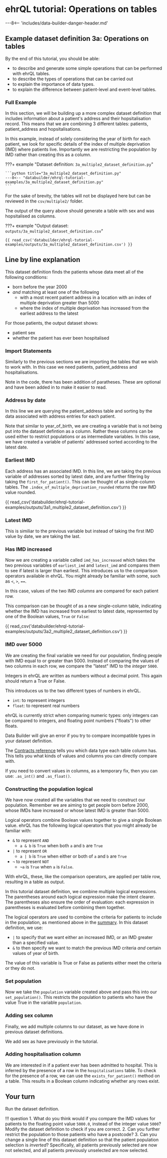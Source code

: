 # ehrQL tutorial: Operations on tables

---8<-- 'includes/data-builder-danger-header.md'

## Example dataset definition 3a: Operations on tables

By the end of this tutorial, you should be able:

* to describe and generate some simple operations that can be performed with ehrQL tables.
* to describe the types of operations that can be carried out 
* to explain the importance of data types.
* to explain the difference between patient-level and event-level tables.

### Full Example

In this section, we will be building up a more complex dataset definition that includes information about a patient's address and their hopsitalisation record. This means that we are combining 3 different tables: patients, patient_address and hopsitalisations. 

In this example, instead of solely considering the year of birth for each patient,
we look for specific details of the index of multiple deprivation (IMD)
where patients live. Importantly we are restricting the population by IMD rather than creating this as a column.

???+ example "Dataset definition: `3a_multiple2_dataset_definition.py`"

    ```python title="3a_multiple2_dataset_definition.py"
    ---8<-- "databuilder/ehrql-tutorial-examples/3a_multiple2_dataset_definition.py"
    ```

For the sake of brevity, the tables will not be displayed here but can be reviewed in the `csv/multiple2/` folder. 

The output of the query above should generate a table with sex and was hopsitalised as columns. 

???+ example "Output dataset: `outputs/3a_multiple2_dataset_definition.csv`"

    {{ read_csv('databuilder/ehrql-tutorial-examples/outputs/3a_multiple2_dataset_definition.csv') }}

## Line by line explanation

This dataset definition finds the patients whose data meet all of the following conditions:

* born before the year 2000
* *and* matching at least one of the following
    * with a most recent patient address in a location with an index of multiple deprivation greater than 5000
    * where the index of multiple deprivation has increased from the earliest address to the latest

For those patients, the output dataset shows:

* patient sex
* whether the patient has ever been hospitalised

### Import Statements
Similarly to the previous sections we are importing the tables that we wish to work with. In this case we need patients, patient_address and hospitalisations. 

Note in the code, there has been addition of paratheses. These are optional and have been added in to make it easier to read. 

### Address by date
In this line we are querying the patient_address table and sorting by the data associated with address entries for each patient. 

Note that similar to year_of_birth, we are creating a variable that is not being put into the dataset defintion as a column. Rather these columns can be used either to restrict populations or as intermediate variables. In this case, we have created a variable of patients' addressed sorted according to the latest date. 

### Earliest IMD
Each address has an associated IMD. In this line, we are taking the previous variable of addresses sorted by latest date, and are further filtering by taking the `first_for_patient()`. This can be thought of as single-column tables. The `.index_of_multiple_deprivation_rounded` returns the raw IMD value rounded. 

{{ read_csv('databuilder/ehrql-tutorial-examples/outputs/3a1_multiple2_dataset_definition.csv') }}

### Latest IMD
This is similiar to the previous variable but instead of taking the first IMD value by date, we are taking the last. 

### Has IMD increased
Now we are creating a variable called `imd_has_increased` which takes the two previous variables of `earliest_imd` and `latest_imd` and compares them to see if latest is larger than earliest. This introduces us to the comparison operators available in ehrQL. You might already be familiar with some, such as `<`, `>`, `==`.

In this case, values of the two IMD *columns* are compared for each patient row.

This comparison can be thought of as a new single-column table,
indicating whether the IMD has increased from earliest to latest date,
represented by one of the Boolean values, `True` or `False`:

{{ read_csv('databuilder/ehrql-tutorial-examples/outputs/3a2_multiple2_dataset_definition.csv') }}

### IMD over 5000
We are creating the final variable we need for our population, finding people with IMD equal to or greater than 5000. Instead of comparing the values of two columns in each row, we compare the "latest" IMD to the *integer* `5000`.

Integers in ehrQL are written as numbers without a decimal point. This again should return a True or False. 

This introduces us to the two different types of numbers in ehrQL. 

* `int`: to represent integers
* `float`: to represent real numbers

ehrQL is currently strict when comparing numeric types:
only integers can be compared to integers,
and floating point numbers ("floats") to other floats.

Data Builder will give an error
if you try to compare incompatible types in your dataset definition.

The [Contracts reference](contracts-reference.md) tells you
which data type each table column has.
This tells you what kinds of values and columns you can directly compare with.

If you need to convert values in columns,
as a temporary fix,
then you can use: `.as_int()` and `.as_float()`.

### Constructing the population logical
We have now created all the variables that we need to construct our population. Remember we are aiming to get people born before 2000, whose IMDs have increased or whose latest IMD is greater than 5000. 

Logical operators combine Boolean values together to give a single Boolean value.
ehrQL has the following logical operators that you might already be familiar with:

* `&` to represent `AND`
    * `a & b` is `True` when both `a` and `b` are `True`
* `|` to represent `OR`
    * `a | b` is `True` when either or both of `a` and `b` are `True`
* `¬` to represent `NOT`
    * `¬a` is `True` when `a` is `False`.

With ehrQL,
these, like the comparison operators, are applied per table row,
resulting in a table as output.

In this tutorial dataset definition, we combine multiple logical expressions.
The parentheses around each logical expression make the intent clearer.
The parentheses also ensure the order of evaluation:
each expression in parentheses is evaluated before combining them together.

The logical operators are used to combine the criteria
for patients to include in the population,
as mentioned above in the [summary](#summary).
In this dataset definition, we use:

* `|` to specify that we want either an increased IMD,
  or an IMD greater than a specified value.
* `&` to then specify we want to match the previous IMD criteria
  *and* certain values of year of birth.

The value of this variable is True or False as patients either meet the criteria or they do not. 

### Set population 
Now we take the `population` variable created above and pass this into our `set_population()`. This restricts the population to patients who have the value True in the variable `population`. 

### Adding sex column

Finally, we add multiple columns to our dataset,
as we have done in previous dataset definitions.

We add sex as have previously in the tutorial. 

### Adding hospitalisation column

We are interested in if a patient ever has been admitted to hospital.
This is inferred by the presence of a row in the `hospitalisations` table.
To check for the presence of a row,
we can use the `exists_for_patient()` method on a table.
This results in a Boolean column indicating whether any rows exist.

## Your turn
Run the dataset definition. 

!!! question
    1. What do you think would if you compare the IMD values for patients
       to the floating point value `5000.0`,
       instead of the integer value `5000`?
       Modify the dataset definition to check if you are correct.
    2. Can you further restrict the population to those patients who have a postcode?
    3. Can you change a single line of this dataset definition
       so that the patient population selection is *inverted*?
       Specifically, all patients previously selected are now not selected,
       and all patients previously unselected are now selected.
